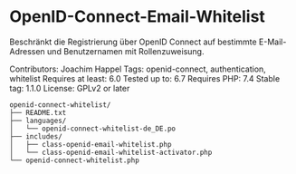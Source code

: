 # OpenID-Connect-Email-Whitelist
Beschränkt die Registrierung über OpenID Connect auf bestimmte E-Mail-Adressen und Benutzernamen mit Rollenzuweisung.

Contributors: Joachim Happel
Tags: openid-connect, authentication, whitelist
Requires at least: 6.0
Tested up to: 6.7
Requires PHP: 7.4
Stable tag: 1.1.0
License: GPLv2 or later

```
openid-connect-whitelist/
├── README.txt
├── languages/
│   └── openid-connect-whitelist-de_DE.po
├── includes/
│   ├── class-openid-email-whitelist.php
│   └── class-openid-email-whitelist-activator.php
└── openid-connect-whitelist.php
```
